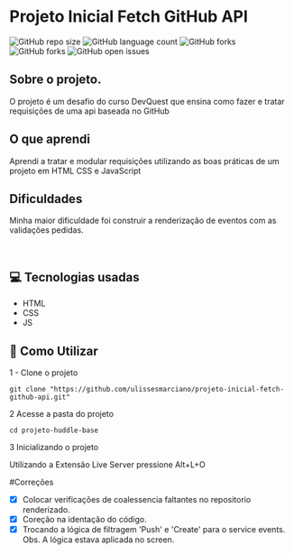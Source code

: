 # Projeto Inicial Fetch GitHub API

![GitHub repo size](https://img.shields.io/github/repo-size/ulissesmarciano/projeto-inicial-fetch-github-api?style=for-the-badge)
![GitHub language count](https://img.shields.io/github/languages/count/ulissesmarciano/projeto-inicial-fetch-github-api?style=for-the-badge)
![GitHub forks](https://img.shields.io/github/forks/ulissesmarciano/projeto-inicial-fetch-github-api?style=for-the-badge)
![GitHub forks](https://img.shields.io/github/forks/ulissesmarciano/projeto-formulario-js-intermediario?style=for-the-badge)
![GitHub open issues](https://img.shields.io/github/issues/ulissesmarciano/projeto-inicial-fetch-github-api?style=for-the-badge)


## Sobre o projeto.

O projeto é um desafio do curso DevQuest que ensina como fazer e tratar requisições de uma api baseada no GitHub

## O que aprendi

Aprendi a tratar e modular requisições utilizando as boas práticas de um projeto em HTML CSS e JavaScript


## Dificuldades

Minha maior dificuldade foi construir a renderização de eventos com as validações pedidas.


<br>

## 💻 Tecnologias usadas
- HTML
- CSS
- JS


## 🚀 Como Utilizar

1 - Clone o projeto

```
git clone "https://github.com/ulissesmarciano/projeto-inicial-fetch-github-api.git"
```
2 Acesse a pasta do projeto

```
cd projeto-huddle-base
```

3 Inicializando o projeto


Utilizando a Extensão Live Server pressione Alt+L+O


#Correções

- [x] Colocar verificações de coalessencia faltantes no repositorio renderizado.
- [x] Coreção na identação do código.
- [x] Trocando a lógica de filtragem 'Push' e 'Create' para o service events. Obs. A lógica estava aplicada no screen.
